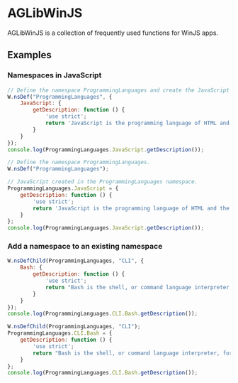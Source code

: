 # AGLibWinJS
AGLibWinJS is a collection of frequently used functions for WinJS apps.

Examples
-----------------

### Namespaces in JavaScript ###

```js
// Define the namespace ProgrammingLanguages and create the JavaScript under it.
W.nsDef("ProgrammingLanguages", {
    JavaScript: {
        getDescription: function () {
            'use strict';
            return 'JavaScript is the programming language of HTML and the Web.';
        }
    }
});
console.log(ProgrammingLanguages.JavaScript.getDescription());
```

```js
// Define the namespace ProgrammingLanguages.
W.nsDef("ProgrammingLanguages");

// JavaScript created in the ProgrammingLanguages namespace.
ProgrammingLanguages.JavaScript = {
    getDescription: function () {
        'use strict';
        return 'JavaScript is the programming language of HTML and the Web.';
    }
};
console.log(ProgrammingLanguages.JavaScript.getDescription());
```

### Add a namespace to an existing namespace ###

```js
W.nsDefChild(ProgrammingLanguages, "CLI", {
    Bash: {
        getDescription: function () {
            'use strict';
            return "Bash is the shell, or command language interpreter, for the GNU operating system.";
        }
    }
});
console.log(ProgrammingLanguages.CLI.Bash.getDescription());
```

```js
W.nsDefChild(ProgrammingLanguages, "CLI");
ProgrammingLanguages.CLI.Bash = {
    getDescription: function () {
        'use strict';
        return "Bash is the shell, or command language interpreter, for the GNU operating system.";
    }
};
console.log(ProgrammingLanguages.CLI.Bash.getDescription());
```